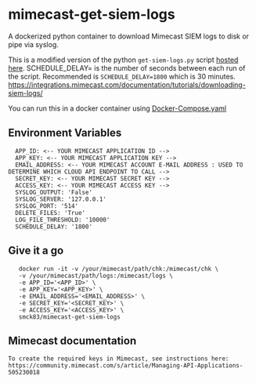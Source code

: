 # mimecast-get-siem-logs
A dockerized python container to download Mimecast SIEM logs to disk or pipe via syslog.

This is a modified version of the  python `get-siem-logs.py` script [hosted here](https://integrations.mimecast.com/documentation/tutorials/downloading-siem-logs/). SCHEDULE_DELAY= is the number of seconds between each run of the script. Recommended is `SCHEDULE_DELAY=1800` which is 30 minutes.
https://integrations.mimecast.com/documentation/tutorials/downloading-siem-logs/

You can run this in a docker container using [Docker-Compose.yaml](https://github.com/smck83/mimecast-get-siem-logs/blob/main/docker-compose.yaml)

## Environment Variables
      APP_ID: <-- YOUR MIMECAST APPLICATION ID -->
      APP_KEY: <-- YOUR MIMECAST APPLICATION KEY -->
      EMAIL_ADDRESS: <-- YOUR MIMECAST ACCOUNT E-MAIL ADDRESS : USED TO DETERMINE WHICH CLOUD API ENDPOINT TO CALL -->
      SECRET_KEY: <-- YOUR MIMECAST SECRET KEY -->
      ACCESS_KEY: <-- YOUR MIMECAST ACCESS KEY -->
      SYSLOG_OUTPUT: 'False'
      SYSLOG_SERVER: '127.0.0.1'
      SYSLOG_PORT: '514'
      DELETE_FILES: 'True'
      LOG_FILE_THRESHOLD: '10000'
      SCHEDULE_DELAY: '1800'

## Give it a go
       docker run -it -v /your/mimecast/path/chk:/mimecast/chk \
       -v /your/mimecast/path/logs:/mimecast/logs \
       -e APP_ID='<APP_ID>' \
       -e APP_KEY='<APP_KEY>' \
       -e EMAIL_ADDRESS='<EMAIL_ADDRESS>' \
       -e SECRET_KEY='<SECRET_KEY>' \
       -e ACCESS_KEY='<ACCESS_KEY>' \
       smck83/mimecast-get-siem-logs
  
  ## Mimecast documentation
    To create the required keys in Mimecast, see instructions here: https://community.mimecast.com/s/article/Managing-API-Applications-505230018
